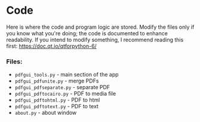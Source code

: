 # Code

Here is where the code and program logic are stored. Modify the files only if you know what you're doing; the code is documented to enhance readability. If you intend to modify something, I recommend reading this first: https://doc.qt.io/qtforpython-6/

### Files:

- `pdfgui_tools.py` - main section of the app
- `pdfgui_pdfunite.py` - merge PDFs
- `pdfgui_pdfseparate.py` - separate PDF
- `pdfgui_pdftocairo.py` - PDF to media file
- `pdfgui_pdftohtml.py` - PDF to html
- `pdfgui_pdftotext.py` - PDF to text
- `about.py` - about window